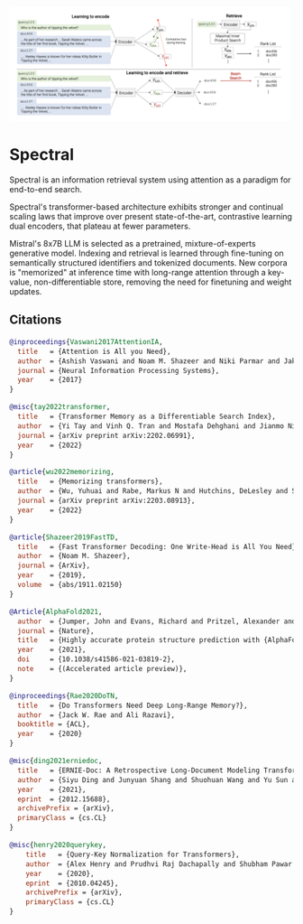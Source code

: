 <img src="./diagram.png" width="500px"></img>

# Spectral

Spectral is an information retrieval system using attention as a paradigm for end-to-end search.

Spectral's transformer-based architecture exhibits stronger and continual scaling laws that improve over present state-of-the-art, contrastive learning dual encoders, that plateau at fewer parameters.

Mistral's 8x7B LLM is selected as a pretrained, mixture-of-experts generative model. Indexing and retrieval is learned through fine-tuning on semantically structured identifiers and tokenized documents. New corpora is "memorized" at inference time with long-range attention through a key-value, non-differentiable store, removing the need for finetuning and weight updates.

## Citations

```bibtex
@inproceedings{Vaswani2017AttentionIA,
  title   = {Attention is All you Need},
  author  = {Ashish Vaswani and Noam M. Shazeer and Niki Parmar and Jakob Uszkoreit and Llion Jones and Aidan N. Gomez and Lukasz Kaiser and Illia Polosukhin},
  journal = {Neural Information Processing Systems},
  year    = {2017}
}
```

```bibtex
@misc{tay2022transformer,
  title   = {Transformer Memory as a Differentiable Search Index},
  author  = {Yi Tay and Vinh Q. Tran and Mostafa Dehghani and Jianmo Ni and Dara Bahri and Harsh Mehta and Zhen Qin and Kai Hui and Zhe Zhao and Jai Gupta and Tal Schuster and William W. Cohen and Donald Metzler},
  journal = {arXiv preprint arXiv:2202.06991},
  year    = {2022}
}
```

```bibtex
@article{wu2022memorizing,
  title   = {Memorizing transformers},
  author  = {Wu, Yuhuai and Rabe, Markus N and Hutchins, DeLesley and Szegedy, Christian},
  journal = {arXiv preprint arXiv:2203.08913},
  year    = {2022}
}
```

```bibtex
@article{Shazeer2019FastTD,
  title   = {Fast Transformer Decoding: One Write-Head is All You Need},
  author  = {Noam M. Shazeer},
  journal = {ArXiv},
  year    = {2019},
  volume  = {abs/1911.02150}
}
```

```bibtex
@Article{AlphaFold2021,
  author  = {Jumper, John and Evans, Richard and Pritzel, Alexander and Green, Tim and Figurnov, Michael and Ronneberger, Olaf and Tunyasuvunakool, Kathryn and Bates, Russ and {\v{Z}}{\'\i}dek, Augustin and Potapenko, Anna and Bridgland, Alex and Meyer, Clemens and Kohl, Simon A A and Ballard, Andrew J and Cowie, Andrew and Romera-Paredes, Bernardino and Nikolov, Stanislav and Jain, Rishub and Adler, Jonas and Back, Trevor and Petersen, Stig and Reiman, David and Clancy, Ellen and Zielinski, Michal and Steinegger, Martin and Pacholska, Michalina and Berghammer, Tamas and Bodenstein, Sebastian and Silver, David and Vinyals, Oriol and Senior, Andrew W and Kavukcuoglu, Koray and Kohli, Pushmeet and Hassabis, Demis},
  journal = {Nature},
  title   = {Highly accurate protein structure prediction with {AlphaFold}},
  year    = {2021},
  doi     = {10.1038/s41586-021-03819-2},
  note    = {(Accelerated article preview)},
}
```

```bibtex
@inproceedings{Rae2020DoTN,
  title   = {Do Transformers Need Deep Long-Range Memory?},
  author  = {Jack W. Rae and Ali Razavi},
  booktitle = {ACL},
  year    = {2020}
}
```

```bibtex
@misc{ding2021erniedoc,
  title   = {ERNIE-Doc: A Retrospective Long-Document Modeling Transformer},
  author  = {Siyu Ding and Junyuan Shang and Shuohuan Wang and Yu Sun and Hao Tian and Hua Wu and Haifeng Wang},
  year    = {2021},
  eprint  = {2012.15688},
  archivePrefix = {arXiv},
  primaryClass = {cs.CL}
}
```

```bibtex
@misc{henry2020querykey,
    title   = {Query-Key Normalization for Transformers},
    author  = {Alex Henry and Prudhvi Raj Dachapally and Shubham Pawar and Yuxuan Chen},
    year    = {2020},
    eprint  = {2010.04245},
    archivePrefix = {arXiv},
    primaryClass = {cs.CL}
}
```